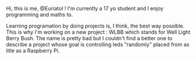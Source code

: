 Hi, this is me, @Euriatol ! I'm currently a 17 yo student and I enjoy programming and maths to.

Learning programation by doing projects is, I think, the best way possible. This is why I'm working on a new project : WLBB which stands for Well Light Berry Bush. The name is pretty bad but I couldn't find a better one to describe a project whose goal is controlling leds "randomly" placed from as litle as a Raspberry Pi.

<!---
Euriatol/Euriatol is a ✨ special ✨ repository because its `README.md` (this file) appears on your GitHub profile.
You can click the Preview link to take a look at your changes.
--->
